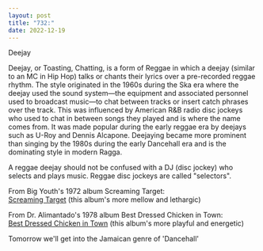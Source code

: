```yaml
---
layout: post
title: "732:"
date: 2022-12-19
---
```


Deejay

Deejay, or Toasting, Chatting, is a form of Reggae in which a deejay (similar to an MC in Hip Hop) talks or chants their lyrics over a pre-recorded reggae rhythm. The style originated in the 1960s during the Ska era where the deejay used the sound system—the equipment and associated personnel used to broadcast music—to chat between tracks or insert catch phrases over the track. This was influenced by American R\&B radio disc jockeys who used to chat in between songs they played and is where the name comes from. It was made popular during the early reggae era by deejays such as U-Roy and Dennis Alcapone. Deejaying became more prominent than singing by the 1980s during the early Dancehall era and is the dominating style in modern Ragga.

A reggae deejay should not be confused with a DJ (disc jockey) who selects and plays music. Reggae disc jockeys are called "selectors".

From Big Youth's 1972 album Screaming Target:  
[Screaming Target](https://youtu.be/BW2nk18F72w) (this album's more mellow and lethargic)

From Dr. Alimantado's 1978 album Best Dressed Chicken in Town:  
[Best Dressed Chicken in Town](https://youtu.be/iQ7a3lYm1MQ) (this album's more playful and energetic)

Tomorrow we'll get into the Jamaican genre of 'Dancehall'

